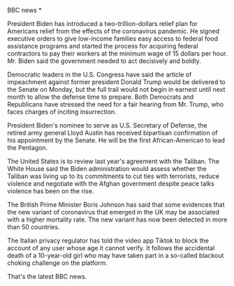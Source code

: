BBC news *

President Biden has introduced a two-trillion-dollars relief plan for Americans relief from the effects of the coronavirus pandemic. He signed executive orders to give low-income families easy access to federal food assistance programs and started the process for acquiring federal contractors to pay their workers at the minimum wage of 15 dollars per hour. Mr. Biden said the government needed to act decisively and boldly.

Democratic leaders in the U.S. Congress have said the article of impeachment against former president Donald Trump would be delivered to the Senate on Monday, but the full trail would not begin in earnest until next month to allow the defense time to prepare. Both Democrats and Republicans have stressed the need for a fair hearing from Mr. Trump, who faces charges of inciting insurrection.

President Biden's nominee to serve as U.S. Secretary of Defense, the retired army general Lloyd Austin has received bipartisan confirmation of his appointment by the Senate. He will be the first African-American to lead the Pentagon.

The United States is to review last year's agreement with the Taliban. The White House said the Biden administration would assess whether the Taliban was living up to its commitments to cut ties with terrorists, reduce violence and negotiate with the Afghan government despite peace talks violence has been on the rise.

The British Prime Minister Boris Johnson has said that some evidences that the new variant of coronavirus that emerged in the UK may be associated with a higher mortality rate. The new variant has now been detected in more than 50 countries.

The Italian privacy regulator has told the video app Tiktok to block the account of any user whose age it cannot verify. It follows the accidental death of a 10-year-old girl who may have taken part in a so-called blackout choking challenge on the platform.

That's the latest BBC news.
